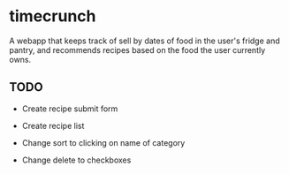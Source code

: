 # timecrunch

A webapp that keeps track of sell by dates of food in the user's fridge and pantry, and recommends recipes based on the food the user currently owns.

## TODO

* Create recipe submit form

* Create recipe list

* Change sort to clicking on name of category

* Change delete to checkboxes